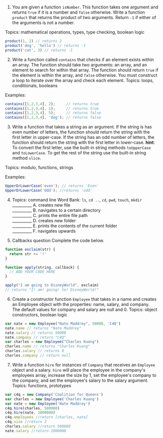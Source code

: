 1. You are given a function `isNumber`. This function takes one argument and returns `true` if it is a number and `false` otherwise.  Write a function `product` that returns the product of two arguments. Return `-1` if either of the arguments is not a number.

Topics: mathematical operations, types, type checking, boolean logic

```javascript
product(1, 2) // returns 2
product('dog', 'hello') // returns -1
product('cat', 3) // returns -1
```

2. Write a function called `contains` that checks if an element exists within an array. The function should take two arguments: an array, and an element to search for within that array. The function should return `true` if the element is within the array, and `false` otherwise. You must construct a loop to iterate over the array and check each element.
Topics: loops, conditionals, booleans

Examples:
```javascript
contains([1,2,3,4], 2);     // returns true
contains([1,2,3,4], 1);     // returns true
contains([1,2,3,4], 5);     // returns false
contains([1,2,3,4], 'dog'); // returns false
```

3. Write a function that takes a string as an argument. If the string is has even number of letters, the function should return the string with the first letter in upper-case. If the string has an odd number of letters, the function should return the string with the first letter in lower-case. **hint**: To convert the first letter, use the built-in string methods `toUpperCase` and `toLowerCase`. To get the rest of the string use the built-in string method `slice`.

Topics: modulo, functions, strings

Examples:
```js
UpperOrLowerCase('even'); // returns 'Even'
UpperOrLowerCase('Odd'); //returns 'odd'
```

4. Topics: command line
Word Bank: `ls`, `cd ..`, `cd`, `pwd`, `touch`, `mkdir` <br>
__________ A. creates new file <br>
__________ B. navigates to a certain directory <br>
__________ C. prints the entire file path <br>
__________ D. creates new folder <br>
__________ E. prints the contents of the current folder <br>
__________ F. navigates upwards <br>

5. Callbacks question
Complete the code below.
```js
function exclaim(str) {
  return str += '!'
}

function apply(string, callback) {
  // ADD YOUR CODE HERE
}

apply("I am going to DisneyWorld", exclaim)
// returns "I! am! going! to! DisneyWorld!"
```


6. Create a constructor function `Employee` that takes in a name and creates an Employee object with the properties: name, salary, and company. The default values for company and salary are null and 0.
Topics: object constructors, boolean logic
```js
var nate = new Employee("Nate Maddrey", 50000, 'C4Q')
nate.name // returns "Nate Maddrey"
nate.salary // returns 50000
nate.company // return "C4Q"
var charles = new Employee("Charles Kuang")
charles.name // returns "Charles Kuang"
charles.salary // returns 0
charles.company // return null
```

7. Write a function `hire` for instances of `Company` that receives an `Employee` object and a salary. `hire` will place the employee in the company's employees array, increase the size by 1, set the employee's company to the company, and set the employee's salary to the salary argument.
Topics: functions, prototypes
```js
var c4q = new Company('Coalition for Queens')
var charles = new Employee('Charles Kuang')
var nate = new Employee('Nate Maddrey')
c4q.hire(charles, 500000)
c4q.hire(nate, 1000000)
c4q.employees //return [charles, nate]
c4q.size //return 2
charles.salary //return 500000
nate.salary //return 1000000
```
